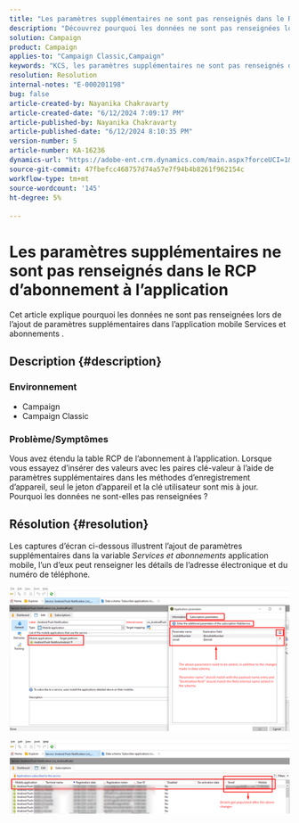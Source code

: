 ```yaml
---
title: "Les paramètres supplémentaires ne sont pas renseignés dans le RCP d’abonnement à l’application"
description: "Découvrez pourquoi les données ne sont pas renseignées lors de l’ajout de paramètres supplémentaires dans l’application mobile Services et abonnements."
solution: Campaign
product: Campaign
applies-to: "Campaign Classic,Campaign"
keywords: "KCS, les paramètres supplémentaires ne sont pas renseignés dans l’abonnement de l’application Rcp, ACC, Campaign Classic"
resolution: Resolution
internal-notes: "E-000201198"
bug: false
article-created-by: Nayanika Chakravarty
article-created-date: "6/12/2024 7:09:17 PM"
article-published-by: Nayanika Chakravarty
article-published-date: "6/12/2024 8:10:35 PM"
version-number: 5
article-number: KA-16236
dynamics-url: "https://adobe-ent.crm.dynamics.com/main.aspx?forceUCI=1&pagetype=entityrecord&etn=knowledgearticle&id=63d39f42-ef28-ef11-840a-000d3a3764e0"
source-git-commit: 47fbefcc468757d74a57e7f94b4b8261f962154c
workflow-type: tm+mt
source-wordcount: '145'
ht-degree: 5%

---
```


# Les paramètres supplémentaires ne sont pas renseignés dans le RCP d’abonnement à l’application


Cet article explique pourquoi les données ne sont pas renseignées lors de l’ajout de paramètres supplémentaires dans l’application mobile Services et abonnements .

## Description {#description}


### <b>Environnement</b>

- Campaign
- Campaign Classic


### <b>Problème/Symptômes</b>

Vous avez étendu la table RCP de l’abonnement à l’application. Lorsque vous essayez d’insérer des valeurs avec les paires clé-valeur à l’aide de paramètres supplémentaires dans les méthodes d’enregistrement d’appareil, seul le jeton d’appareil et la clé utilisateur sont mis à jour. Pourquoi les données ne sont-elles pas renseignées ?


## Résolution {#resolution}


Les captures d’écran ci-dessous illustrent l’ajout de paramètres supplémentaires dans la variable *Services et abonnements* application mobile, l’un d’eux peut renseigner les détails de l’adresse électronique et du numéro de téléphone.

![](assets/bc1c5473-4bd0-ec11-a7b5-00224809c556.png)



![](assets/ddd78ad4-4bd0-ec11-a7b5-00224809c556.png)
